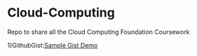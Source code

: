 # Cloud-Computing
Repo to share all the Cloud Computing Foundation Coursework

1)GithubGist:[Sample Gist Demo](https://gist.github.com/Shravani2708/4188fa7a25c0a8914f75c091d52974e7)
